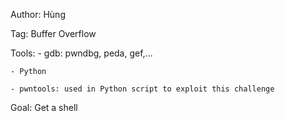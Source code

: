 Author: Hùng

Tag: Buffer Overflow

Tools: 
	- gdb: pwndbg, peda, gef,...
 
	- Python
 
	- pwntools: used in Python script to exploit this challenge

Goal: Get a shell
